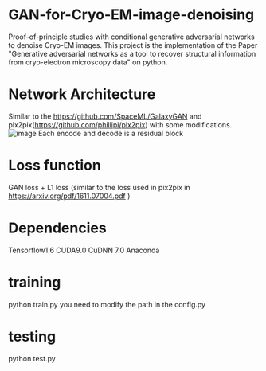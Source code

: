 # GAN-for-Cryo-EM-image-denoising
Proof-of-principle studies with conditional generative adversarial networks to denoise Cryo-EM images. This project is the implementation of the Paper "Generative adversarial networks as a tool to recover structural information from cryo-electron microscopy data" on python.
# Network Architecture
Similar to the https://github.com/SpaceML/GalaxyGAN and pix2pix(https://github.com/phillipi/pix2pix) with some modifications. 
![image](https://github.com/cianfrocco-lab/GAN-for-Cryo-EM-image-denoising/blob/master/imgs/Figure1_v2.png)
Each encode and decode is a residual block
# Loss function 
GAN loss + L1 loss (similar to the loss used in pix2pix in https://arxiv.org/pdf/1611.07004.pdf ) 
# Dependencies
Tensorflow1.6 CUDA9.0 CuDNN 7.0 Anaconda
# training 
python train.py 
you need to modify the path in the config.py
# testing 
python test.py



      

